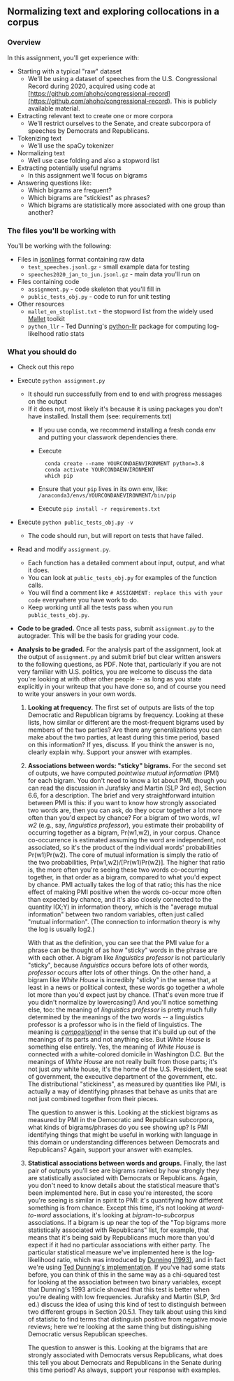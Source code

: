 
## Normalizing text and exploring collocations in a corpus

### Overview
In this assignment, you'll get experience with:

- Starting with a typical "raw" dataset 
	- We'll be using a dataset of speeches from the U.S. Congressional Record during 2020, acquired using code at [https://github.com/ahoho/congressional-record](https://github.com/ahoho/congressional-record).  This is publicly available material.
- Extracting relevant text to create one or more corpora
	- We'll restrict ourselves to the Senate, and create subcorpora of speeches by Democrats and Republicans.
- Tokenizing text
	- We'll use the spaCy tokenizer
- Normalizing text
	- Well use case folding and also a stopword list
- Extracting potentially useful ngrams
	- In this assignment we'll focus on bigrams
- Answering questions like:
	- Which bigrams are frequent?
	- Which bigrams are "stickiest" as phrases?
	- Which bigrams are statistically more associated with one group than another?

### The files you'll be working with  
You'll be working with the following:

- Files in [jsonlines](https://jsonlines.org/) format containing raw data
	- `test_speeches.jsonl.gz` - small example data for testing
	- `speeches2020_jan_to_jun.jsonl.gz` - main data you'll run on
- Files containing code
	- `assignment.py` - code skeleton that you'll fill in
	- `public_tests_obj.py` - code to run for unit testing
- Other resources
	- `mallet_en_stoplist.txt` - the stopword list from the widely used [Mallet](http://mallet.cs.umass.edu/) toolkit
	- `python_llr` - Ted Dunning's [python-llr](https://github.com/tdunning/python-llr) package for computing log-likelhood ratio stats

### What you should do

- Check out this repo


- Execute `python assignment.py`
	- It should run successfully from end to end with progress messages on the output
	- If it does not, most likely it's because it is using packages you don't have installed. Install them (see: requirements.txt)
		- If you use conda, we recommend installing a fresh conda env and putting your classwork dependencies there.
		- Execute 

				conda create --name YOURCONDAENVIRONMENT python=3.8
				conda activate YOURCONDAENVIRONMENT
				which pip
				
		- Ensure that your `pip` lives in its own env, like: `/anaconda3/envs/YOURCONDANEVIRONMENT/bin/pip`
		- Execute `pip install -r requirements.txt`

- Execute `python public_tests_obj.py -v`
	- The code should run, but will report on tests that have failed.

- Read and modify `assignment.py`.  
	- Each function has a detailed comment about input, output, and what it does.
	- You can look at `public_tests_obj.py` for examples of the function calls.
	- You will find a comment like `# ASSIGNMENT: replace this with your code` everywhere you have work to do.
	- Keep working until all the tests pass when you run `public_tests_obj.py`.

- **Code to be graded.** Once all tests pass, submit `assignment.py` to the autograder. This will be the basis for grading your code.

- **Analysis to be graded.** For the analysis part of the assignment, look at the output of `assignment.py` and submit brief but clear written answers to the following questions, as PDF.  Note that, particularly if you are not very familiar with U.S. politics, you are welcome to discuss the data you're looking at with other other people -- as long as you state explicitly in your writeup that you have done so, and of course you need to write your answers in your own words.

	1. **Looking at frequency.** The first set of outputs are lists of the top Democratic and Republican bigrams by frequency.  Looking at these lists, how similar or different are the most-frequent bigrams used by members of the two parties?  Are there any generalizations you can make about the two parties, at least during this time period, based on this information? If yes, discuss. If you think the answer is no, clearly explain why. Support your answer with examples.

	
	2. **Associations between words: "sticky" bigrams.** For the second set of outputs, we have computed *pointwise mutual information* (PMI) for each bigram. You don't need to know a lot about PMI, though you can read the discussion in Jurafsky and Martin  (SLP 3rd ed), Section 6.6, for a description. The brief and very straightforward intuition between PMI is this: if you want to know how strongly associated two words are, then you can ask, do they occur together a lot  more often than you'd expect by chance? For a bigram of two words, *w1 w2* (e.g., say, *linguistics professor*), you estimate their probability of occurring together as a bigram, Pr(w1,w2), in your corpus. Chance co-occurrence is estimated assuming the word are independent, not associated, so it's the product of the individual words' probabilities Pr(w1)Pr(w2).  The core of mutual information is simply the ratio of the two probabilities, Pr(w1,w2)/[Pr(w1)Pr(w2)].  The higher that ratio is, the more often you're seeing these two words co-occurring together, in that order as a bigram, compared to what you'd expect by chance. PMI actually takes the log of that ratio; this has the nice effect of making PMI positive when the words co-occur more often than expected by chance, and it's also closely connected to the quantity I(X;Y) in information theory, which is the "average mutual information" between two random variables, often just called "mutual information". (The connection to information theory is why the log is usually log2.)

		With that as the definition, you can see that the PMI value for a phrase can be thought of as how "sticky" words in the phrase are with each other. A bigram like *linguistics professor* is not particularly "sticky", because *linguistics* occurs before lots of other words, *professor* occurs after lots of other things. On the other hand, a bigram like *White House* is incredibly "sticky" in the sense that, at least in a news or political context, these words go together a whole lot more than you'd expect just by chance. (That's even more true if you didn't normalize by lowercasing!) And you'll notice something else, too: the meaning of *linguistics professor* is pretty much fully determined by the meanings of the two words -- a linguistics professor is a professor who is in the field of linguistics.  The meaning is [*compositional*](https://iep.utm.edu/composit/) in the sense that it's build up out of the meanings of its parts and not anything else. But *White House* is something else entirely. Yes, the meaning of *White House* is connected with a white-colored domicile in Washington D.C. But the meanings of *White House* are not really built from those parts; it's not just *any* white house, it's the home of the U.S. President, the seat of government, the executive department of the government, etc.  The distributional "stickiness", as measured by quantities like PMI, is actually a way of identifying phrases that behave as units that are not just combined together from their pieces.
		
		The question to answer is this.  Looking at the stickiest bigrams as measured by PMI in the Democratic and Republican subcorpora, what kinds of bigrams/phrases do you see showing up?  Is PMI identifying things that might be useful in working with language in this domain or understanding differences between Democrats and Republicans?  Again, support your answer with examples.
		
	3. **Statistical associations between words and groups.**  Finally, the last pair of outputs you'll see are bigrams ranked by how strongly they are statistically associated with Democrats or Republicans.  Again, you don't need to know details about the statistical measure that's been implemented here. But in case you're interested, the score you're seeing is similar in spirit to PMI: it's quantifying how different something is from chance.  Except this time, it's not looking at *word-to-word* associations, it's looking at *bigram-to-subcorpus* associations. If a bigram is up near the top of the "Top bigrams more statistically associated with Republicans" list, for example, that means that it's being said by Republicans much more than you'd expect if it had no particular associations with either party. The particular statistical measure we've implemented here is the log-likelihood ratio, which was introduced by [Dunning (1993)](https://www.aclweb.org/anthology/J93-1003/), and in fact we're using [Ted Dunning's implementation](https://github.com/tdunning/python-llr). If you've had some stats before, you can think of this in the same way as a chi-squared test for looking at the association between two binary variables, except that Dunning's 1993 article showed that this test is better when you're dealing with low frequencies.  Jurafsky and Martin (SLP, 3rd ed.) discuss the idea of using this kind of test to distinguish between two different groups in Section 20.5.1. They talk about using this kind of statistic to find terms that distinguish positive from negative movie reviews; here we're looking at the same thing but distinguishing Democratic versus Republican speeches.

		The question to answer is this. Looking at the bigrams that are strongly associated with Democrats versus Republicans, what does this tell you about Democrats and Republicans in the Senate during this time period?  As always, support your response with examples.  
		
		
	




